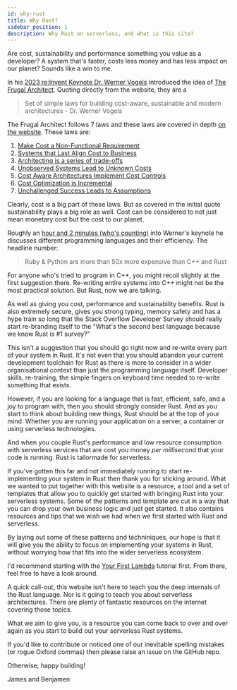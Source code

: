 ```yaml
---
id: why-rust
title: Why Rust?
sidebar_position: 1
description: Why Rust on serverless, and what is this site?
---
```


Are cost, sustainability and performance something you value as a developer? A system that's faster, costs less money and has less impact on our planet? Sounds like a win to me.

In his [2023 re:Invent Keynote Dr. Werner Vogels](https://www.youtube.com/watch?v=UTRBVPvzt9w) introduced the idea of [The Frugal Architect](https://www.thefrugalarchitect.com). Quoting directly from the website, they are a 

> Set of simple laws for building cost-aware, sustainable and modern architectures - Dr. Werner Vogels

The Frugal Architect follows 7 laws and these laws are covered in depth [on the website](https://www.thefrugalarchitect.com). These laws are:

1. [Make Cost a Non-Functional Requirement](https://thefrugalarchitect.com/laws/make-cost-a-non-functional-requirement.html)
2. [Systems that Last Align Cost to Business](https://thefrugalarchitect.com/laws/systems-that-last-align-cost-to-business.html)
3. [Architecting is a series of trade-offs](https://thefrugalarchitect.com/laws/architecting-is-a-series-of-trade-offs.html)
4. [Unobserved Systems Lead to Unknown Costs](https://thefrugalarchitect.com/laws/unobserved-systems-lead-to-unknown-costs.html)
5. [Cost Aware Architectures Implement Cost Controls](https://thefrugalarchitect.com/laws/cost-aware-architectures-implement-cost-controls.html)
6. [Cost Optimization is Incremental](https://thefrugalarchitect.com/laws/cost-optimization-is-incremental.html)
7. [Unchallenged Success Leads to Assumptions](https://thefrugalarchitect.com/laws/unchallenged-success-leads-to-assumptions.html)

Clearly, cost is a big part of these laws. But as covered in the initial quote sustainability plays a big role as well. Cost can be considered to not just mean monetary cost but the cost to our planet.

Roughly an [hour and 2 minutes (who's counting)](https://youtu.be/UTRBVPvzt9w?t=3720) into Werner's keynote he discusses different programming languages and their efficiency. The headline number:

> Ruby & Python are more than 50x more expensive than C++ and Rust

For anyone who's tried to program in C++, you might recoil slightly at the first suggestion there. Re-writing entire systems into C++ might not be the most practical solution. But Rust, now we are talking.

As well as giving you cost, performance and sustainability benefits. Rust is also extremely secure, gives you strong typing, memory safety and has a hype train so long that the Stack Overflow Developer Survey should really start re-branding itself to the "What's the second best language because we know Rust is #1 survey?"

This isn't a suggestion that you should go right now and re-write every part of your system in Rust.  It's not even that you should abandon your current development toolchain for Rust as there is more to consider in a wider organisational context than just the programming language itself. Developer skills, re-training, the simple fingers on keyboard time needed to re-write something that exists.

However, if you are looking for a language that is fast, efficient, safe, and a joy to program with, then you should strongly consider Rust.  And as you start to think about building new things, Rust should be at the top of your mind. Whether you are running your application on a server, a container or using serverless technologies. 

And when you couple Rust's performance and low resource consumption with serverless services that are cost you money *per millisecond* that your code is running. Rust is tailormade for serverless.

If you've gotten this far and not immediately running to start re-implementing your system in Rust then thank you for sticking around. What we wanted to put together with this website is a resource, a tool and a set of templates that allow you to quickly get started with bringing Rust into your serverless systems.  Some of the patterns and template are cut in a way that you can drop your own business logic and just get started.  It also contains resources and tips that we wish we had when we first started with Rust and serverless.

By laying out some of these patterns and techniniques, our hope is that it will give you the ability to focus on implementing your systems in Rust, without worrying how that fits into the wider serverless ecosystem.

I'd recommend starting with the [Your First Lambda](./getting-started/your-first-lambda) tutorial first. From there, feel free to have a look around. 

A quick call-out, this website isn't here to teach you the deep internals of the Rust language. Nor is it going to teach you about serverless architectures. There are plenty of fantastic resources on the internet covering those topics.

What we aim to give you, is a resource you can come back to over and over again as you start to build out your serverless Rust systems.

If you'd like to contribute or noticed one of our inevitable spelling mistakes (or rogue Oxford commas) then please raise an issue on the GitHub repo.

Otherwise, happy building! 

James and Benjamen
